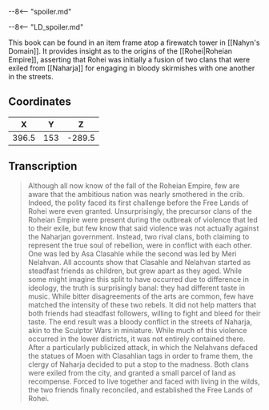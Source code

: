  

--8<-- "spoiler.md"

--8<-- "LD_spoiler.md"

This book can be found in an item frame atop a firewatch tower in [[Nahyn's Domain]]. It provides insight as to the origins of the [[Rohei|Roheian Empire]], asserting that Rohei was initially a fusion of two clans that were exiled from [[Naharja]] for engaging in bloody skirmishes with one another in the streets.

## Coordinates
| **X** | **Y** | **Z**  |
| :---: | :---: | :----: |
| 396.5 |  153  | -289.5 |

## Transcription
> Although all now know of the fall of the Roheian Empire, few are aware that the ambitious nation was nearly smothered in the crib. Indeed, the polity faced its first challenge before the Free Lands of Rohei were even granted. Unsurprisingly, the precursor clans of the Roheian Empire were present during the outbreak of violence that led to their exile, but few know that said violence was not actually against the Naharjan government. Instead, two rival clans, both claiming to represent the true soul of rebellion, were in conflict with each other. One was led by Asa Clasahle while the second was led by Meri Nelahvan. All accounts show that Clasahle and Nelahvan started as steadfast friends as children, but grew apart as they aged. While some might imagine this split to have occurred due to difference in ideology, the truth is surprisingly banal: they had different taste in music. While bitter disagreements of the arts are common, few have matched the intensity of these two rebels. It did not help matters that both friends had steadfast followers, willing to fight and bleed for their taste. The end result was a bloody conflict in the streets of Naharja, akin to the Sculptor Wars in miniature. While much of this violence occurred in the lower districts, it was not entirely contained there. After a particularly publicized attack, in which the Nelahvans defaced the statues of Moen with Clasahlian tags in order to frame them, the clergy of Naharja decided to put a stop to the madness. Both clans were exiled from the city, and granted a small parcel of land as recompense. Forced to live together and faced with living in the wilds, the two friends finally reconciled, and established the Free Lands of Rohei.

